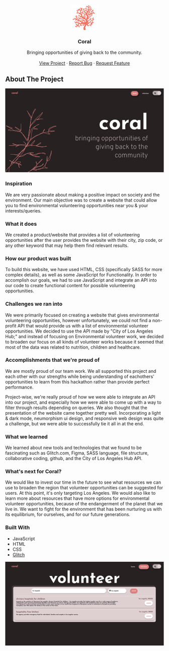 <br />
<div align="center">
  <a href="https://github.com/hudasir4j/coral">
    <img src="img/icon.png" alt="Coral Logo" width="80" height="80">
  </a>

  <h3 align="center">Coral</h3>

  <p align="center">
    Bringing opportunities of giving back to the community.
    <br />
    <br />
    <a href="https://c0ral.glitch.me/">View Project</a>
    ·
    <a href="https://github.com/hudasir4j/coral/issues">Report Bug</a>
    ·
    <a href="https://github.com/hudasir4j/coral/issues">Request Feature</a>
  </p>
</div>

<!-- ABOUT THE PROJECT -->

## About The Project

![Coral Home Screen Shot](img/home.png)

### Inspiration

We are very passionate about making a positive impact on society and the environment. Our main objective was to create a website that could allow you to find environmental volunteering opportunities near you & your interests/queries.

### What it does

We created a product/website that provides a list of volunteering opportunities after the user provides the website with their city, zip code, or any other keyword that may help them find relevant results.

### How our product was built

To build this website, we have used HTML, CSS (specifically SASS for more complex details), as well as some JavaScript for Functionality. In order to accomplish our goals, we had to use JavaScript and integrate an API into our code to create functional content for possible volunteering opportunities.

### Challenges we ran into

We were primarily focused on creating a website that gives environmental volunteering opportunities, however unfortunately, we could not find a non-profit API that would provide us with a list of environmental volunteer opportunities. We decided to use the API made by "City of Los Angeles Hub;" and instead of focusing on Environmental volunteer work, we decided to broaden our focus on all kinds of volunteer works because it seemed that most of the data was related to nutrition, children and healthcare.

### Accomplishments that we're proud of

We are mostly proud of our team work. We all supported this project and each other with our strengths while being understanding of eachothers' opportunities to learn from this hackathon rather than provide perfect performance.

Project-wise, we're really proud of how we were able to integrate an API into our project, and especially how we were able to come up with a way to filter through results depending on queries. We also thought that the presentation of the website came together pretty well. Incorporating a light & dark mode, neumorphism ui design, and responsive web design was quite a challenge, but we were able to successfully tie it all in at the end.

### What we learned

We learned about new tools and technologies that we found to be fascinating such as Glitch.com, Figma, SASS language, file structure, collaborative coding, github, and the City of Los Angeles Hub API.

### What's next for Coral?

We would like to invest our time in the future to see what resources we can use to broaden the region that volunteer opportunities can be suggested for users. At this point, it's only targeting Los Angeles. We would also like to learn more about resources that have more options for environmental volunteer opportunities, because of the endangerment of the planet that we live in. We want to fight for the environment that has been nurturing us with its equilibrium, for ourselves, and for our future generations.

### Built With

- JavaScript
- HTML
- CSS
- [Glitch](https://glitch.com/)

![Coral Volunteer Screen Shot](img/volunteer.png)
